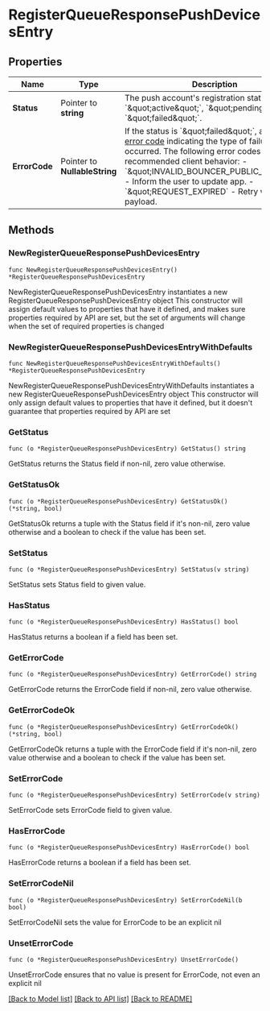 # RegisterQueueResponsePushDevicesEntry

## Properties

Name | Type | Description | Notes
------------ | ------------- | ------------- | -------------
**Status** | Pointer to **string** | The push account&#39;s registration status. Either &#x60;\&quot;active\&quot;&#x60;, &#x60;\&quot;pending\&quot;&#x60;, or &#x60;\&quot;failed\&quot;&#x60;.  | [optional] 
**ErrorCode** | Pointer to **NullableString** | If the status is &#x60;\&quot;failed\&quot;&#x60;, a [Zulip API error code](/api/rest-error-handling) indicating the type of failure that occurred.  The following error codes have recommended client behavior:  - &#x60;\&quot;INVALID_BOUNCER_PUBLIC_KEY\&quot;&#x60; - Inform the user to update app. - &#x60;\&quot;REQUEST_EXPIRED&#x60; - Retry with a fresh payload.  | [optional] 

## Methods

### NewRegisterQueueResponsePushDevicesEntry

`func NewRegisterQueueResponsePushDevicesEntry() *RegisterQueueResponsePushDevicesEntry`

NewRegisterQueueResponsePushDevicesEntry instantiates a new RegisterQueueResponsePushDevicesEntry object
This constructor will assign default values to properties that have it defined,
and makes sure properties required by API are set, but the set of arguments
will change when the set of required properties is changed

### NewRegisterQueueResponsePushDevicesEntryWithDefaults

`func NewRegisterQueueResponsePushDevicesEntryWithDefaults() *RegisterQueueResponsePushDevicesEntry`

NewRegisterQueueResponsePushDevicesEntryWithDefaults instantiates a new RegisterQueueResponsePushDevicesEntry object
This constructor will only assign default values to properties that have it defined,
but it doesn't guarantee that properties required by API are set

### GetStatus

`func (o *RegisterQueueResponsePushDevicesEntry) GetStatus() string`

GetStatus returns the Status field if non-nil, zero value otherwise.

### GetStatusOk

`func (o *RegisterQueueResponsePushDevicesEntry) GetStatusOk() (*string, bool)`

GetStatusOk returns a tuple with the Status field if it's non-nil, zero value otherwise
and a boolean to check if the value has been set.

### SetStatus

`func (o *RegisterQueueResponsePushDevicesEntry) SetStatus(v string)`

SetStatus sets Status field to given value.

### HasStatus

`func (o *RegisterQueueResponsePushDevicesEntry) HasStatus() bool`

HasStatus returns a boolean if a field has been set.

### GetErrorCode

`func (o *RegisterQueueResponsePushDevicesEntry) GetErrorCode() string`

GetErrorCode returns the ErrorCode field if non-nil, zero value otherwise.

### GetErrorCodeOk

`func (o *RegisterQueueResponsePushDevicesEntry) GetErrorCodeOk() (*string, bool)`

GetErrorCodeOk returns a tuple with the ErrorCode field if it's non-nil, zero value otherwise
and a boolean to check if the value has been set.

### SetErrorCode

`func (o *RegisterQueueResponsePushDevicesEntry) SetErrorCode(v string)`

SetErrorCode sets ErrorCode field to given value.

### HasErrorCode

`func (o *RegisterQueueResponsePushDevicesEntry) HasErrorCode() bool`

HasErrorCode returns a boolean if a field has been set.

### SetErrorCodeNil

`func (o *RegisterQueueResponsePushDevicesEntry) SetErrorCodeNil(b bool)`

 SetErrorCodeNil sets the value for ErrorCode to be an explicit nil

### UnsetErrorCode
`func (o *RegisterQueueResponsePushDevicesEntry) UnsetErrorCode()`

UnsetErrorCode ensures that no value is present for ErrorCode, not even an explicit nil

[[Back to Model list]](../README.md#documentation-for-models) [[Back to API list]](../README.md#documentation-for-api-endpoints) [[Back to README]](../README.md)


